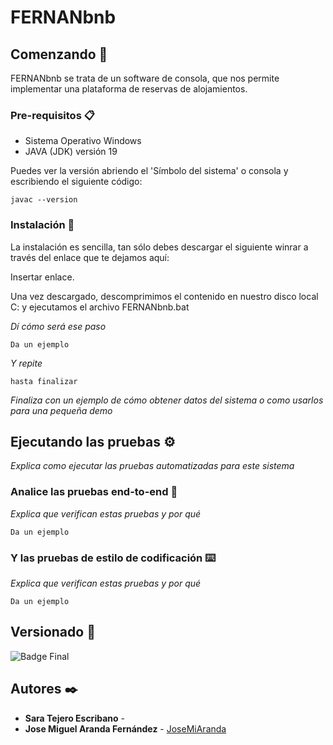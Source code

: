 # FERNANbnb

## Comenzando 🚀

FERNANbnb se trata de un software de consola, que nos permite implementar una plataforma de reservas de alojamientos.


### Pre-requisitos 📋
- Sistema Operativo Windows
- JAVA (JDK) versión 19

Puedes ver la versión abriendo el 'Símbolo del sistema' o consola y escribiendo el siguiente código:

```
javac --version
```

### Instalación 🔧

La instalación es sencilla, tan sólo debes descargar el siguiente winrar a través del enlace que te dejamos aquí:

Insertar enlace.

Una vez descargado, descomprimimos el contenido en nuestro disco local C: y ejecutamos el archivo FERNANbnb.bat


_Dí cómo será ese paso_

```
Da un ejemplo
```

_Y repite_

```
hasta finalizar
```

_Finaliza con un ejemplo de cómo obtener datos del sistema o como usarlos para una pequeña demo_

## Ejecutando las pruebas ⚙️

_Explica como ejecutar las pruebas automatizadas para este sistema_

### Analice las pruebas end-to-end 🔩

_Explica que verifican estas pruebas y por qué_

```
Da un ejemplo
```

### Y las pruebas de estilo de codificación ⌨️

_Explica que verifican estas pruebas y por qué_

```
Da un ejemplo
```

## Versionado 📌
![Badge Final](https://img.shields.io/badge/ESTADO-FINAL-green)


## Autores ✒️

* **Sara Tejero Escribano** - [](https://github.com/SaraTejero)
* **Jose Miguel Aranda Fernández** - [JoseMiAranda](https://github.com/JoseMiAranda)
